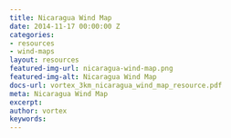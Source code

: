 ```yaml
---
title: Nicaragua Wind Map
date: 2014-11-17 00:00:00 Z
categories:
- resources
- wind-maps
layout: resources
featured-img-url: nicaragua-wind-map.png
featured-img-alt: Nicaragua Wind Map
docs-url: vortex_3km_nicaragua_wind_map_resource.pdf
meta: Nicaragua Wind Map
excerpt: 
author: vortex
keywords: 
---
```


